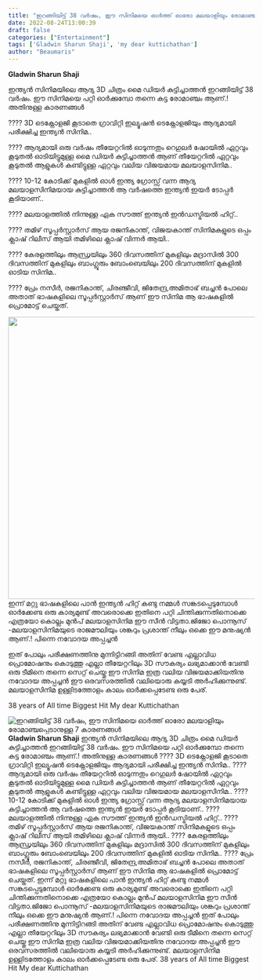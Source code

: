 ```yaml
---
title: "ഇറങ്ങിയിട്ട് 38 വർഷം, ഈ സിനിമയെ ഓർത്ത് ഓരോ മലയാളിയും രോമാഞ്ചപ്പെടാനുള്ള 7 കാരണങ്ങൾ"
date: 2022-08-24T13:00:39
draft: false
categories: ["Entertainment"]
tags: ['Gladwin Sharun Shaji', 'my dear kuttichathan']
author: "Beaumaris"
---
```


<strong>Gladwin Sharun Shaji </strong>

ഇന്ത്യൻ സിനിമയിലെ ആദ്യ 3D ചിത്രം മൈ ഡിയർ കുട്ടിച്ചാത്തൻ ഇറങ്ങിയിട്ട് 38 വർഷം. ഈ സിനിമയെ പറ്റി ഓർക്കുമ്പോ തന്നെ കട്ട രോമാഞ്ചം ആണ്.! അതിനുള്ള കാരണങ്ങൾ

???? 3D ടെക്നോളജി കൂടാതെ ഗ്രാവിറ്റി ഇല്യൂഷന്‍ ടെക്നോളജിയും ആദ്യമായി പരീക്ഷിച്ച ഇന്ത്യൻ സിനിമ..

???? ആദ്യമായി ഒരു വർഷം തീയേറ്ററിൽ ഓടുന്നതും റെഗുലർ ഷോയിൽ ഏറ്റവും കൂടുതൽ ഓടിയിട്ടുമുള്ള മൈ ഡിയർ കുട്ടിച്ചാത്തൻ ആണ് തീയേറ്ററിൽ ഏറ്റവും കൂടുതൽ ആളുകൾ കണ്ടിട്ടുള്ള ഏറ്റവും വലിയ വിജയമായ മലയാളസിനിമ..

???? 10-12 കോടിക്ക് മുകളിൽ ഓൾ ഇന്ത്യ ഗ്രോസ്സ് വന്ന ആദ്യ മലയാളസിനിമയായ കുട്ടിച്ചാത്തൻ ആ വർഷത്തെ ഇന്ത്യൻ ഇയർ ടോപ്പർ കൂടിയാണ്..

???? മലയാളത്തിൽ നിന്നുള്ള ഏക സൗത്ത് ഇന്ത്യൻ ഇൻഡസ്ട്രിയൽ ഹിറ്റ്‌..

???? തമിഴ് സൂപ്പർസ്റ്റാർസ് ആയ രജനികാന്ത്, വിജയകാന്ത് സിനിമകളുടെ ഒപ്പം ക്ലാഷ് റിലീസ് ആയി തമിഴിലെ ക്ലാഷ് വിന്നർ ആയി..

???? കേരളത്തിലും ആന്ധ്രയിലും 360 ദിവസത്തിന് മുകളിലും മദ്രാസിൽ 300 ദിവസത്തിന് മുകളിലും ബാംഗ്ലൂരും ബോംബെയിലും 200 ദിവസത്തിന് മുകളിൽ ഓടിയ സിനിമ..

???? പ്രേം നസീർ, രജനികാന്ത്, ചിരഞ്ജീവി, ജിതേന്ദ്ര,അമിതാഭ് ബച്ചൻ പോലെ അതാത് ഭാഷകളിലെ സൂപ്പർസ്റ്റാർസ് ആണ് ഈ സിനിമ ആ ഭാഷകളിൽ പ്രൊമോട്ട് ചെയ്തത്.

<img class=" wp-image-348197 aligncenter" src="https://cdn.boolokam.com/articles/2022/08/kutti2.webp" alt="" width="782" height="575" />ഇന്ന് മറ്റു ഭാഷകളിലെ പാൻ ഇന്ത്യൻ ഹിറ്റ്‌ കണ്ടു നമ്മൾ സങ്കടപ്പെടുമ്പോൾ ഓർക്കേണ്ട ഒരു കാര്യമുണ്ട് അവരൊക്കെ ഇതിനെ പറ്റി ചിന്തിക്കുന്നതിനൊക്കെ എത്രയോ കൊല്ലം മുൻപ് മലയാളസിനിമ ഈ സീൻ വിട്ടതാ.ജിജോ പൊന്നൂസ് -മലയാളസിനിമയുടെ രാജമൗലിയും ശങ്കറും പ്രശാന്ത് നീലും ഒക്കെ ഈ മനുഷ്യൻ ആണ്.! പിന്നെ നവോദയ അപ്പച്ചൻ

ഇത് പോലും പരീക്ഷണത്തിനു മുന്നിട്ടിറങ്ങി അതിന് വേണ്ട എല്ലാവിധ പ്രൊമോഷനും കൊടുത്തു എല്ലാ തീയേറ്ററിലും 3D സൗകര്യം ലഭ്യമാക്കാൻ വേണ്ടി ഒരു ടീമിനെ തന്നെ സെറ്റ് ചെയ്തു ഈ സിനിമ ഇത്ര വലിയ വിജയമാക്കിയതിനു നവോദയ അപ്പച്ചൻ ഈ ഒരവസരത്തിൽ വലിയൊരു കയ്യടി അർഹിക്കുന്നുണ്ട്.
മലയാളസിനിമ ഉള്ളിടത്തോളം കാലം ഓർക്കപ്പെടേണ്ട ഒരു പേര്.

38 years of All time Biggest Hit My dear Kuttichathan


![ഇറങ്ങിയിട്ട് 38 വർഷം, ഈ സിനിമയെ ഓർത്ത് ഓരോ മലയാളിയും രോമാഞ്ചപ്പെടാനുള്ള 7 കാരണങ്ങൾ](https://cdn.boolokam.com/articles/2022/08/kutti2.webp)**Gladwin Sharun Shaji** ഇന്ത്യൻ സിനിമയിലെ ആദ്യ 3D ചിത്രം മൈ ഡിയർ കുട്ടിച്ചാത്തൻ ഇറങ്ങിയിട്ട് 38 വർഷം. ഈ സിനിമയെ പറ്റി ഓർക്കുമ്പോ തന്നെ കട്ട രോമാഞ്ചം ആണ്.! അതിനുള്ള കാരണങ്ങൾ ???? 3D ടെക്നോളജി കൂടാതെ ഗ്രാവിറ്റി ഇല്യൂഷന്‍ ടെക്നോളജിയും ആദ്യമായി പരീക്ഷിച്ച ഇന്ത്യൻ സിനിമ.. ???? ആദ്യമായി ഒരു വർഷം തീയേറ്ററിൽ ഓടുന്നതും റെഗുലർ ഷോയിൽ ഏറ്റവും കൂടുതൽ ഓടിയിട്ടുമുള്ള മൈ ഡിയർ കുട്ടിച്ചാത്തൻ ആണ് തീയേറ്ററിൽ ഏറ്റവും കൂടുതൽ ആളുകൾ കണ്ടിട്ടുള്ള ഏറ്റവും വലിയ വിജയമായ മലയാളസിനിമ.. ???? 10-12 കോടിക്ക് മുകളിൽ ഓൾ ഇന്ത്യ ഗ്രോസ്സ് വന്ന ആദ്യ മലയാളസിനിമയായ കുട്ടിച്ചാത്തൻ ആ വർഷത്തെ ഇന്ത്യൻ ഇയർ ടോപ്പർ കൂടിയാണ്.. ???? മലയാളത്തിൽ നിന്നുള്ള ഏക സൗത്ത് ഇന്ത്യൻ ഇൻഡസ്ട്രിയൽ ഹിറ്റ്‌.. ???? തമിഴ് സൂപ്പർസ്റ്റാർസ് ആയ രജനികാന്ത്, വിജയകാന്ത് സിനിമകളുടെ ഒപ്പം ക്ലാഷ് റിലീസ് ആയി തമിഴിലെ ക്ലാഷ് വിന്നർ ആയി.. ???? കേരളത്തിലും ആന്ധ്രയിലും 360 ദിവസത്തിന് മുകളിലും മദ്രാസിൽ 300 ദിവസത്തിന് മുകളിലും ബാംഗ്ലൂരും ബോംബെയിലും 200 ദിവസത്തിന് മുകളിൽ ഓടിയ സിനിമ.. ???? പ്രേം നസീർ, രജനികാന്ത്, ചിരഞ്ജീവി, ജിതേന്ദ്ര,അമിതാഭ് ബച്ചൻ പോലെ അതാത് ഭാഷകളിലെ സൂപ്പർസ്റ്റാർസ് ആണ് ഈ സിനിമ ആ ഭാഷകളിൽ പ്രൊമോട്ട് ചെയ്തത്. ഇന്ന് മറ്റു ഭാഷകളിലെ പാൻ ഇന്ത്യൻ ഹിറ്റ്‌ കണ്ടു നമ്മൾ സങ്കടപ്പെടുമ്പോൾ ഓർക്കേണ്ട ഒരു കാര്യമുണ്ട് അവരൊക്കെ ഇതിനെ പറ്റി ചിന്തിക്കുന്നതിനൊക്കെ എത്രയോ കൊല്ലം മുൻപ് മലയാളസിനിമ ഈ സീൻ വിട്ടതാ.ജിജോ പൊന്നൂസ് -മലയാളസിനിമയുടെ രാജമൗലിയും ശങ്കറും പ്രശാന്ത് നീലും ഒക്കെ ഈ മനുഷ്യൻ ആണ്.! പിന്നെ നവോദയ അപ്പച്ചൻ ഇത് പോലും പരീക്ഷണത്തിനു മുന്നിട്ടിറങ്ങി അതിന് വേണ്ട എല്ലാവിധ പ്രൊമോഷനും കൊടുത്തു എല്ലാ തീയേറ്ററിലും 3D സൗകര്യം ലഭ്യമാക്കാൻ വേണ്ടി ഒരു ടീമിനെ തന്നെ സെറ്റ് ചെയ്തു ഈ സിനിമ ഇത്ര വലിയ വിജയമാക്കിയതിനു നവോദയ അപ്പച്ചൻ ഈ ഒരവസരത്തിൽ വലിയൊരു കയ്യടി അർഹിക്കുന്നുണ്ട്. മലയാളസിനിമ ഉള്ളിടത്തോളം കാലം ഓർക്കപ്പെടേണ്ട ഒരു പേര്. 38 years of All time Biggest Hit My dear Kuttichathan
